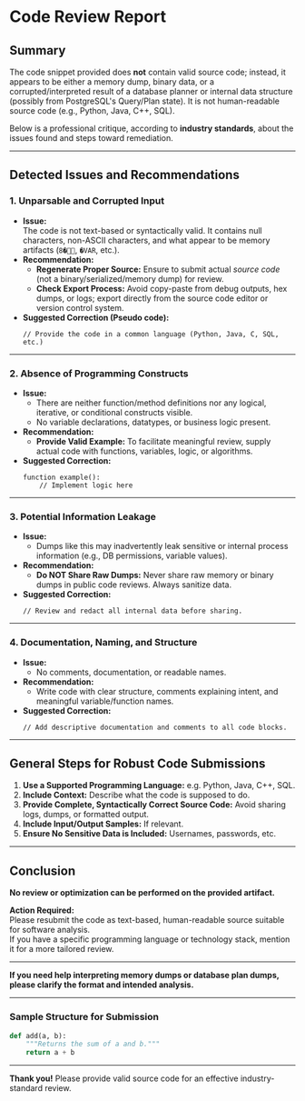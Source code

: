 # Code Review Report

## Summary

The code snippet provided does **not** contain valid source code; instead, it appears to be either a memory dump, binary data, or a corrupted/interpreted result of a database planner or internal data structure (possibly from PostgreSQL's Query/Plan state). It is not human-readable source code (e.g., Python, Java, C++, SQL).

Below is a professional critique, according to **industry standards**, about the issues found and steps toward remediation.

---

## Detected Issues and Recommendations

### 1. **Unparsable and Corrupted Input**
- **Issue:**  
  The code is not text-based or syntactically valid. It contains null characters, non-ASCII characters, and what appear to be memory artifacts (`8�`, `�VAR`, etc.).
- **Recommendation:**  
  - **Regenerate Proper Source:** Ensure to submit actual *source code* (not a binary/serialized/memory dump) for review.
  - **Check Export Process:** Avoid copy-paste from debug outputs, hex dumps, or logs; export directly from the source code editor or version control system.
- **Suggested Correction (Pseudo code):**  
  ```pseudo
  // Provide the code in a common language (Python, Java, C, SQL, etc.)
  ```

---

### 2. **Absence of Programming Constructs**
- **Issue:**  
  - There are neither function/method definitions nor any logical, iterative, or conditional constructs visible.
  - No variable declarations, datatypes, or business logic present.
- **Recommendation:**  
  - **Provide Valid Example:** To facilitate meaningful review, supply actual code with functions, variables, logic, or algorithms.
- **Suggested Correction:**  
  ```pseudo
  function example():
      // Implement logic here
  ```

---

### 3. **Potential Information Leakage**
- **Issue:**  
  - Dumps like this may inadvertently leak sensitive or internal process information (e.g., DB permissions, variable values).
- **Recommendation:**  
  - **Do NOT Share Raw Dumps:** Never share raw memory or binary dumps in public code reviews. Always sanitize data.
- **Suggested Correction:**  
  ```pseudo
  // Review and redact all internal data before sharing.
  ```

---

### 4. **Documentation, Naming, and Structure**
- **Issue:**  
  - No comments, documentation, or readable names.
- **Recommendation:**  
  - Write code with clear structure, comments explaining intent, and meaningful variable/function names.
- **Suggested Correction:**  
  ```pseudo
  // Add descriptive documentation and comments to all code blocks.
  ```

---

## **General Steps for Robust Code Submissions**
1. **Use a Supported Programming Language:** e.g. Python, Java, C++, SQL.
2. **Include Context:** Describe what the code is supposed to do.
3. **Provide Complete, Syntactically Correct Source Code:** Avoid sharing logs, dumps, or formatted output.
4. **Include Input/Output Samples:** If relevant.
5. **Ensure No Sensitive Data is Included:** Usernames, passwords, etc.

---

## **Conclusion**

**No review or optimization can be performed on the provided artifact.**

**Action Required:**  
Please resubmit the code as text-based, human-readable source suitable for software analysis.  
If you have a specific programming language or technology stack, mention it for a more tailored review.

---

**If you need help interpreting memory dumps or database plan dumps, please clarify the format and intended analysis.**

---

### **Sample Structure for Submission**

```python
def add(a, b):
    """Returns the sum of a and b."""
    return a + b
```

---

**Thank you!** Please provide valid source code for an effective industry-standard review.